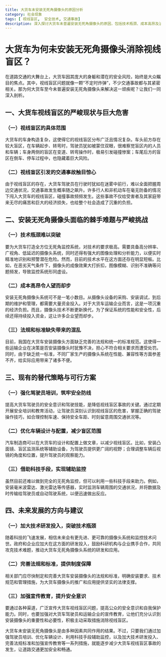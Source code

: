 ```yaml
---
title: 大货车未安装无死角摄像头的原因分析
category: 社会现象
tags: [ 视线盲区,  安全技术, 交通事故]
description: 深入探讨大货车未普遍安装无死角摄像头的原因，包括技术瓶颈、成本高昂及法规标准缺失等问题，并提出相应的替代策略和未来发展建议，以期为提升道路交通安全提供有益参考。
---
```


# 大货车为何未安装无死角摄像头消除视线盲区？

在道路交通的大舞台上，大货车因其庞大的身躯和潜在的安全风险，始终是大众瞩目的焦点。其中，视线盲区问题就像一颗“不定时炸弹”，不少交通事故都与其紧密相关。那为何大货车至今未普遍安装无死角摄像头来解决这一顽疾呢？让我们一同深入剖析。

## 一、大货车视线盲区的严峻现状与巨大危害

### （一）视线盲区的具体范围
大货车的车身构造复杂，这使得它的视线盲区分布广泛且情况复杂。车头前方存在较大盲区，在车辆起步、转弯时，驾驶员犹如被蒙住双眼，很难察觉盲区内的人员和车辆；车身两侧的盲区在变道、转弯操作时，极易引发碰撞惨案；车尾后方的盲区在倒车、停车过程中，也隐藏着巨大风险。

### （二）视线盲区引发的交通事故触目惊心
由于视线盲区的存在，大货车驾驶员在行驶时犹如在迷雾中前行，难以全面把握周边交通状况，交通事故发生概率随之飙升。许多行人和非机动车在毫无防备的情况下闯入大货车的视线盲区，碰撞事故频频发生。这些事故不仅给受害者及其家庭带来无尽的痛苦和巨大的经济损失，也给整个社会造成了沉重的负担。

## 二、安装无死角摄像头面临的棘手难题与严峻挑战

### （一）技术瓶颈难以突破
要为大货车打造全方位无死角监控系统，对技术的要求极高。需要具备高分辨率、广视角、低延迟的摄像头系统，同时还得有强大的图像处理和分析能力，以便实时精准地识别和预警潜在危险。然而，目前的技术水平在这方面还存在明显短板。比如，在恶劣天气条件下，摄像头的成像效果大打折扣，图像模糊、识别不准确等问题频发，导致监控系统形同虚设。

### （二）成本高昂令人望而却步
安装无死角摄像头系统可不是一笔小数目。从摄像头设备的采购、安装调试，到后期的维护和管理，都需要大量资金投入。对于大货车运输企业而言，这是一项沉重的经济负担。而且，摄像头技术不断更新换代，为了保证系统的性能和安全性，后续还得持续投入资金，这让许多企业望而却步。

### （三）法规和标准缺失带来的混乱
目前，我国在大货车安装摄像头方面缺乏完善的法规和统一的标准规范。这使得一些运输企业在决策是否安装摄像头时犹豫不决，担心不符合相关要求而遭受处罚。同时，由于缺乏统一标准，不同厂家生产的摄像头系统在性能、兼容性等方面参差不齐，给实际应用带来了诸多不便。

## 三、现有的替代策略与可行方案

### （一）强化驾驶员培训，筑牢安全防线
提高大货车驾驶员的安全意识和驾驶技能，是降低视线盲区事故的关键。通过定期开展安全培训和教育活动，让驾驶员深刻认识到视线盲区的危害，掌握正确的驾驶操作技巧，如合理控制车速、保持安全车距、时刻留意周围交通状况等。

### （二）优化车辆设计与配置，减少盲区范围
汽车制造商可以在大货车的设计和配置上做文章，以减少视线盲区。比如，安装凸面镜、盲区监测系统等辅助设备，为驾驶员提供更广阔的视野；合理调整车辆后视镜的角度和位置，提升驾驶员的观察能力。

### （三）借助科技手段，实现辅助监控
虽然目前还难以做到完全的无死角监控，但可以利用一些科技手段来助力。例如，安装毫米波雷达、激光雷达等传感器，实时监测车辆周围的交通状况，并将数据及时传输给驾驶员或自动驾驶系统，以便迅速做出反应。

## 四、未来发展的方向与建议

### （一）加大技术研发投入，突破技术瓶颈
随着科技的飞速发展，相信未来会有更先进、更可靠的摄像头系统和监控技术问世。政府和企业应加大在这方面的研发投入，鼓励科研机构与企业携手合作，共同攻克技术难题，推动大货车无死角摄像头系统的研发和应用。

### （二）完善法规和标准，提供制度保障
相关部门应尽快制定和完善大货车安装摄像头的法规和标准，明确安装要求、技术规范和管理措施，为大货车摄像头的推广和应用提供坚实的法律支撑。

### （三）加强宣传教育，提升安全意识
要通过各种渠道，广泛宣传大货车视线盲区问题，提高公众的安全意识和自我保护能力。同时，也要加强对大货车驾驶员和运输企业的宣传教育，让他们充分认识到安装摄像头的重要性和必要性，积极主动采取措施消除视线盲区。

大货车未安装无死角摄像头是由多种因素共同作用的结果。不过，只要我们通过加强驾驶员培训、优化车辆设计、利用科技手段辅助监控，以及加大技术研发投入、完善法规标准和加强宣传教育等一系列措施，就能逐步减少大货车视线盲区事故的发生，让道路交通更加安全和畅通。
